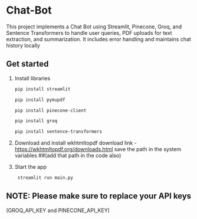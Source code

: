 # Chat-Bot

This project implements a Chat Bot using Streamlit, Pinecone, Groq, and Sentence Transformers to handle user queries, PDF uploads for text extraction, and summarization. It includes error handling and maintains chat history locally

## Get started

1. Install libraries

   ```bash
   pip install streamlit
   ```

   ```bash
   pip install pymupdf
   ```

   ```bash
   pip install pinecone-client
   ```

   ```bash
   pip install groq
   ```

   ```bash
   pip install sentence-transformers
   ```
2. Download and install wkhtmltopdf
   download link - https://wkhtmltopdf.org/downloads.html
   save the path in the system variables
   ##(add that path in the code also)
   
4. Start the app

   ```bash
    streamlit run main.py
   ```

## NOTE: Please make sure to replace your API keys 
(GROQ_API_KEY and PINECONE_API_KEY)

